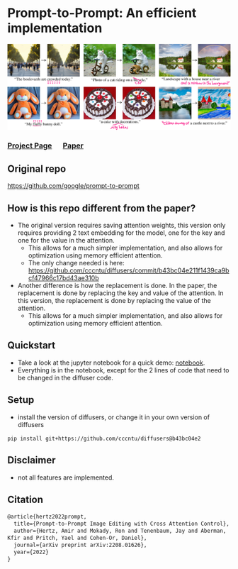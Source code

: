# Prompt-to-Prompt: An efficient implementation

![teaser](docs/teaser.png)
### [Project Page](https://prompt-to-prompt.github.io)&ensp;&ensp;&ensp;[Paper](https://prompt-to-prompt.github.io/ptp_files/Prompt-to-Prompt_preprint.pdf)


## Original repo

https://github.com/google/prompt-to-prompt

## How is this repo different from the paper?
* The original version requires saving attention weights, this version only requires providing 2 text embedding for the model, one for the key and one for the value in the attention.
  * This allows for a much simpler implementation, and also allows for optimization using memory efficient attention.
  * The only change needed is here: https://github.com/cccntu/diffusers/commit/b43bc04e211f1439ca9bcf47966c17bd43ae310b
* Another difference is how the replacement is done. In the paper, the replacement is done by replacing the key and value of the attention. In this version, the replacement is done by replacing the value of the attention.
  * This allows for a much simpler implementation, and also allows for optimization using memory efficient attention.

## Quickstart

* Take a look at the jupyter notebook for a quick demo: [notebook](prompt_to_prompt.ipynb).
* Everything is in the notebook, except for the 2 lines of code that need to be changed in the diffuser code.

## Setup

* install the version of diffusers, or change it in your own version of diffusers
```
pip install git+https://github.com/cccntu/diffusers@b43bc04e2
```

## Disclaimer

* not all features are implemented.


## Citation

```
@article{hertz2022prompt,
  title={Prompt-to-Prompt Image Editing with Cross Attention Control},
  author={Hertz, Amir and Mokady, Ron and Tenenbaum, Jay and Aberman, Kfir and Pritch, Yael and Cohen-Or, Daniel},
  journal={arXiv preprint arXiv:2208.01626},
  year={2022}
}
```
